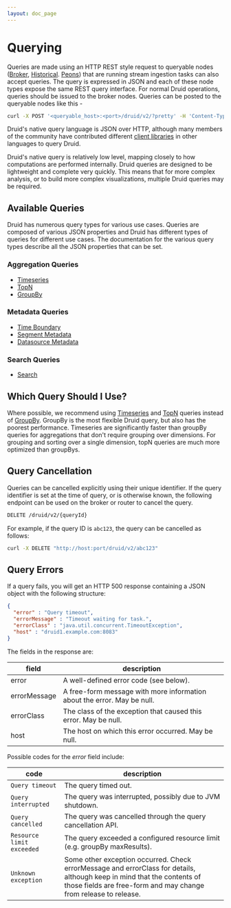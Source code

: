 ```yaml
---
layout: doc_page
---
```


# Querying

Queries are made using an HTTP REST style request to queryable nodes ([Broker](../design/broker.html),
[Historical](../design/historical.html). [Peons](../design/peons.html)) that are running stream ingestion tasks can also accept queries. The
query is expressed in JSON and each of these node types expose the same
REST query interface. For normal Druid operations, queries should be issued to the broker nodes. Queries can be posted
to the queryable nodes like this -

 ```bash
 curl -X POST '<queryable_host>:<port>/druid/v2/?pretty' -H 'Content-Type:application/json' -d @<query_json_file>
 ```
 
Druid's native query language is JSON over HTTP, although many members of the community have contributed different 
[client libraries](../development/libraries.html) in other languages to query Druid. 

Druid's native query is relatively low level, mapping closely to how computations are performed internally. Druid queries 
are designed to be lightweight and complete very quickly. This means that for more complex analysis, or to build 
more complex visualizations, multiple Druid queries may be required.

## Available Queries

Druid has numerous query types for various use cases. Queries are composed of various JSON properties and Druid has different types of queries for different use cases. The documentation for the various query types describe all the JSON properties that can be set.

### Aggregation Queries

* [Timeseries](../querying/timeseriesquery.html)
* [TopN](../querying/topnquery.html)
* [GroupBy](../querying/groupbyquery.html)

### Metadata Queries

* [Time Boundary](../querying/timeboundaryquery.html)
* [Segment Metadata](../querying/segmentmetadataquery.html)
* [Datasource Metadata](../querying/datasourcemetadataquery.html)

### Search Queries

* [Search](../querying/searchquery.html)

## Which Query Should I Use?

Where possible, we recommend using [Timeseries]() and [TopN]() queries instead of [GroupBy](). GroupBy is the most flexible Druid query, but also has the poorest performance.
 Timeseries are significantly faster than groupBy queries for aggregations that don't require grouping over dimensions. For grouping and sorting over a single dimension,
 topN queries are much more optimized than groupBys.

## Query Cancellation

Queries can be cancelled explicitly using their unique identifier.  If the
query identifier is set at the time of query, or is otherwise known, the following
endpoint can be used on the broker or router to cancel the query.

```sh
DELETE /druid/v2/{queryId}
```

For example, if the query ID is `abc123`, the query can be cancelled as follows:

```sh
curl -X DELETE "http://host:port/druid/v2/abc123"
```

## Query Errors

If a query fails, you will get an HTTP 500 response containing a JSON object with the following structure:

```json
{
  "error" : "Query timeout",
  "errorMessage" : "Timeout waiting for task.",
  "errorClass" : "java.util.concurrent.TimeoutException",
  "host" : "druid1.example.com:8083"
}
```

The fields in the response are:

|field|description|
|-----|-----------|
|error|A well-defined error code (see below).|
|errorMessage|A free-form message with more information about the error. May be null.|
|errorClass|The class of the exception that caused this error. May be null.|
|host|The host on which this error occurred. May be null.|

Possible codes for the *error* field include:

|code|description|
|----|-----------|
|`Query timeout`|The query timed out.|
|`Query interrupted`|The query was interrupted, possibly due to JVM shutdown.|
|`Query cancelled`|The query was cancelled through the query cancellation API.|
|`Resource limit exceeded`|The query exceeded a configured resource limit (e.g. groupBy maxResults).|
|`Unknown exception`|Some other exception occurred. Check errorMessage and errorClass for details, although keep in mind that the contents of those fields are free-form and may change from release to release.|
